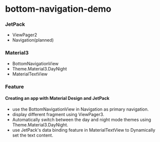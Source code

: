 # bottom-navigation-demo
### JetPack
* ViewPager2
* Navigation(planned)
### Material3
* BottomNavigationView
* Theme.Material3.DayNight
* MaterialTextView
### Feature
#### Creating an app with Material Design and JetPack
* use the BottomNavigationView in Navigation as primary navigation.
* display different fragment using ViewPager3.
* Automatically switch between the day and night mode themes using Theme.Material3.DayNight.
* use JetPack's data binding feature in MaterialTextView to Dynamically set the text content.
